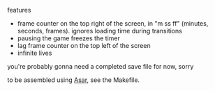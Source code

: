 features
- frame counter on the top right of the screen, in "m ss ff" (minutes, seconds, frames). ignores loading time during transitions
- pausing the game freezes the timer
- lag frame counter on the top left of the screen
- infinite lives

you're probably gonna need a completed save file for now, sorry

to be assembled using [Asar](https://github.com/RPGHacker/asar), see the Makefile.
